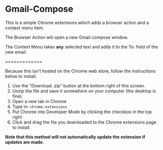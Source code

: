 Gmail-Compose
=============

This is a simple Chrome extensions which adds a browser action and a context menu item.

The Browser Action will open a new Gmail compose window.

The Context Menu takes **any** selected text and adds it to the To: field of the new email.

=============

Because this isn't hosted on the Chrome web store, follow the instructions below to install.

1. Use the "Download .zip" button at the bottom right of this screen.
2. Unzip the file and save it somewhere on your computer (the desktop is fine).
3. Open a new tab in Chrome
4. Type in: `chrome:extensions`
5. Put Chrome into Developer Mode by clicking the checkbox in the top right.
6. Click and drag the file you downloaded to the Chrome extensions page to install.

**Note that this method will not automatically update the extension if updates are made.**